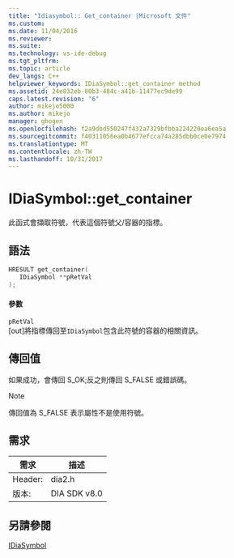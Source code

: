 ```yaml
---
title: "Idiasymbol:: Get_container |Microsoft 文件"
ms.custom: 
ms.date: 11/04/2016
ms.reviewer: 
ms.suite: 
ms.technology: vs-ide-debug
ms.tgt_pltfrm: 
ms.topic: article
dev_langs: C++
helpviewer_keywords: IDiaSymbol::get_container method
ms.assetid: 24e832eb-80b3-484c-a41b-11477ec9de99
caps.latest.revision: "6"
author: mikejo5000
ms.author: mikejo
manager: ghogen
ms.openlocfilehash: f2a9dbd550247f432a7329bfbba224220ea6ea5a
ms.sourcegitcommit: f40311056ea0b4677efcca74a285dbb0ce0e7974
ms.translationtype: MT
ms.contentlocale: zh-TW
ms.lasthandoff: 10/31/2017
---
```

# <a name="idiasymbolgetcontainer"></a>IDiaSymbol::get_container
此函式會擷取符號，代表這個符號父/容器的指標。  
  
## <a name="syntax"></a>語法  
  
```C++  
HRESULT get_container(  
   IDiaSymbol **pRetVal  
);  
```  
  
#### <a name="parameters"></a>參數  
 `pRetVal`  
 [out]將指標傳回至`IDiaSymbol`包含此符號的容器的相關資訊。  
  
## <a name="return-value"></a>傳回值  
 如果成功，會傳回 S_OK;反之則傳回 S_FALSE 或錯誤碼。  
  
> [!NOTE]
>  傳回值為 S_FALSE 表示屬性不是使用符號。  
  
## <a name="requirements"></a>需求  
  
|需求|描述|  
|-----------------|-----------------|  
|Header:|dia2.h|  
|版本:|DIA SDK v8.0|  
  
## <a name="see-also"></a>另請參閱  
 [IDiaSymbol](../../debugger/debug-interface-access/idiasymbol.md)